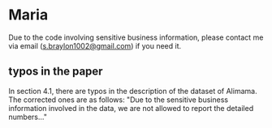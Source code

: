 # Maria
Due to the code involving sensitive business information, please contact me via email (s.braylon1002@gmail.com) if you need it.

## typos in the paper
In section 4.1, there are typos in the description of the dataset of Alimama. The corrected ones are as follows:
"Due to the sensitive business information involved in the data, we are not allowed to report the detailed numbers..."
